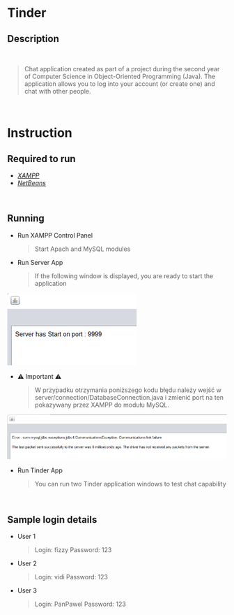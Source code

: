 # **Tinder**
## Description

&nbsp;
>Chat application created as part of a project during the second year of Computer Science in Object-Oriented Programming (Java). The application allows you to log into your account (or create one) and chat with other people.

&nbsp;

# Instruction
## Required to run
- [*XAMPP*](https://www.apachefriends.org/pl/download.html)
- [*NetBeans*](https://netbeans.apache.org/download/index.html)

&nbsp;

## Running
- Run XAMPP Control Panel
  > Start Apach and MySQL modules
- Run Server App
  > If the following window is displayed, you are ready to start the application

![Server](server_start.png)
  
- ⚠️ Important ⚠️
  >W przypadku otrzymania poniższego kodu błędu należy wejść w server/connection/DatabaseConnection.java i zmienić port na ten pokazywany przez XAMPP do modułu MySQL.

![Server_Error](error.png)
  
- Run Tinder App
  > You can run two Tinder application windows to test chat capability

&nbsp;

## Sample login details
- User 1
  > Login: fizzy
  > Password: 123
- User 2
  > Login: vidi
  > Password: 123
- User 3
  > Login: PanPawel
  > Password: 123

